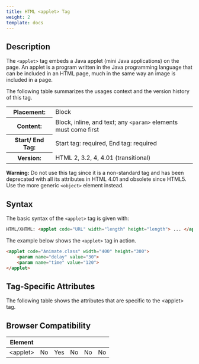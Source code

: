 ```yaml
---
title: HTML <applet> Tag
weight: 2
template: docs
---	
```

## Description

The `<applet>` tag embeds a Java applet (mini Java applications) on the page. An applet is a program written in the Java programming language that can be included in an HTML page, much in the same way an image is included in a page.

The following table summarizes the usages context and the version history of this tag.

<table style="width:100%">
  <tr>
    <th>Placement:</th>
    <td>Block</td>
  </tr>
  <tr>
    <th>Content:</th>
    <td>Block, inline, and text; any <code>&lt;param&gt;</code> elements must come first</td>
  </tr>
  <tr>
    <th>Start/ End Tag:</th>
    <td>Start tag: required, End tag: required</td>
  </tr>
    <tr>
    <th>Version:</th>
    <td>HTML 2, 3.2, 4, 4.01 (transitional)</td>
  </tr>
</table>	

<div class="important">
<p><strong>Warning:</strong> Do not use this tag since it is a non-standard tag and has been deprecated with all its attributes in HTML 4.01 and obsolete since HTML5. Use the more generic <code>&lt;object&gt;</code> element instead.</p>
</div>

## Syntax

The basic syntax of the `<applet>` tag is given with:

```html
HTML/XHTML: <applet code="URL" width="length" height="length"> ... </applet>
```

The example below shows the `<applet>` tag in action.

```html
<applet code="Animate.class" width="400" height="300">
    <param name="delay" value="30">
    <param name="time" value="120">
</applet>                         
```

## Tag-Specific Attributes
The following table shows the attributes that are specific to the &lt;applet&gt; tag.

## Browser Compatibility
|  Element |<i class="chrome"></i>    | <i class="ie"></i>   | <i class="firefox"></i>   |  <i class="safari"></i>  | <i class="opera"></i>   |
| ------------ | ------------ | ------------ | ------------ | ------------ | ------------ |
| &lt;applet&gt;  |No   |Yes   |No   |No   |No   |

